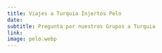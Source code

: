 ```yaml
---
title: Viajes a Turquia Injertos Pelo
date:
subtitle: Pregunta por nuestros Grupos a Turquia
link:
image: pelo.webp
---
```

